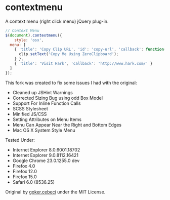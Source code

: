# contextmenu

A context menu (right click menu) jQuery plug-in.

```javascript
// Context Menu
$(document).contextmenu({
	style: 'osx',
  menu: [
    { 'title': 'Copy Clip URL', 'id': 'copy-url', 'callback': function(){
      clip.setText('Copy Me Using ZeroClipboard');
    } },
    { 'title': 'Visit Hark', 'callback': 'http://www.hark.com/' }
  ]
});
```

This fork was created to fix some issues I had with the original:

 - Cleaned up JSHint Warnings
 - Corrected Sizing Bug using odd Box Model
 - Support For Inline Function Calls
 - SCSS Stylesheet
 - Minified JS/CSS
 - Setting Attributes on Menu Items
 - Menu Can Appear Near the Right and Bottom Edges
 - Mac OS X System Style Menu

Tested Under:
 - Internet Explorer 8.0.6001.18702
 - Internet Explorer 9.0.8112.16421
 - Google Chrome 23.0.1255.0 dev
 - Firefox 4.0
 - Firefox 12.0
 - Firefox 15.0
 - Safari 6.0 (8536.25)

Original by [goker.cebeci](http://gokercebeci.com/dev/contextmenu) under the MIT License.
